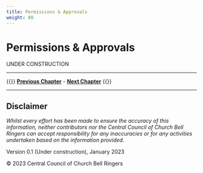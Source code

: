 ```yaml
---
title: Permissions & Approvals
weight: 80
---
```


# Permissions & Approvals

UNDER CONSTRUCTION

----

{{<hint info>}}
**[Previous Chapter](../070-contract-specification/)** - **[Next Chapter](../090-project-finance/)**
{{</hint>}}

----

## Disclaimer
 
*Whilst every effort has been made to ensure the accuracy of this information, neither contributors nor the Central Council of Church Bell Ringers can accept responsibility for any inaccuracies or for any activities undertaken based on the information provided.*

Version 0.1 (Under construction), January 2023

© 2023 Central Council of Church Bell Ringers
